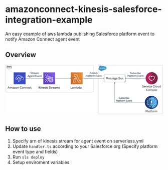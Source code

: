 # amazonconnect-kinesis-salesforce-integration-example
An easy example of aws lambda publishing Salesforce platform event to notify Amazon Connect agent event

## Overview
![](overview.png)

## How to use
1. Specify arn of kinesis stream for agent event on serverless.yml
2. Update `handler.ts` according to your Salesforce org (Specify platform event type and fields)
3. Run `sls deploy`
4. Setup enviroment variables